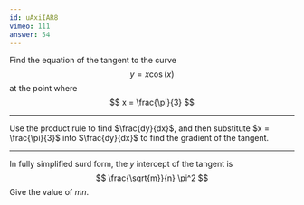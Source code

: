 ```yaml
---
id: uAxiIAR8
vimeo: 111
answer: 54
---
```


Find the equation of the tangent to the curve
$$
y = x\cos(x)
$$
at the point where
$$
x = \frac{\pi}{3}
$$

---

Use the product rule to find $\frac{dy}{dx}$, and then substitute $x = \frac{\pi}{3}$ into $\frac{dy}{dx}$ to find the gradient of the tangent.

---

In fully simplified surd form, the $y$ intercept of the tangent is
$$
\frac{\sqrt{m}}{n} \pi^2
$$
Give the value of $mn$.
